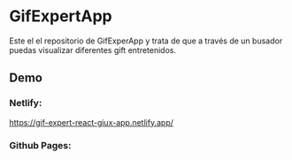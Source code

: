 # GifExpertApp

Este el el repositorio de GifExperApp y trata de que a través de un busador puedas visualizar diferentes gift entretenidos.


## Demo

### Netlify:
https://gif-expert-react-giux-app.netlify.app/

### Github Pages:

